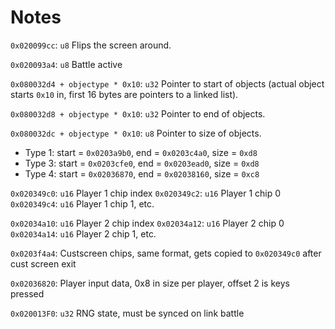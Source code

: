 # Notes

`0x020099cc`: `u8` Flips the screen around.

`0x020093a4`: `u8` Battle active

`0x080032d4 + objectype * 0x10`: `u32` Pointer to start of objects (actual object starts `0x10` in, first 16 bytes are pointers to a linked list).

`0x080032d8 + objectype * 0x10`: `u32` Pointer to end of objects.

`0x080032dc + objectype * 0x10`: `u8` Pointer to size of objects.

-   Type 1: start = `0x0203a9b0`, end = `0x0203c4a0`, size = `0xd8`
-   Type 3: start = `0x0203cfe0`, end = `0x0203ead0`, size = `0xd8`
-   Type 4: start = `0x02036870`, end = `0x02038160`, size = `0xc8`

`0x020349c0`: `u16` Player 1 chip index
`0x020349c2`: `u16` Player 1 chip 0
`0x020349c4`: `u16` Player 1 chip 1, etc.

`0x02034a10`: `u16` Player 2 chip index
`0x02034a12`: `u16` Player 2 chip 0
`0x02034a14`: `u16` Player 2 chip 1, etc.

`0x0203f4a4`: Custscreen chips, same format, gets copied to `0x020349c0` after cust screen exit

`0x02036820`: Player input data, 0x8 in size per player, offset 2 is keys pressed

`0x020013F0`: `u32` RNG state, must be synced on link battle
